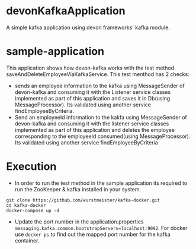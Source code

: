 # devonKafkaApplication
A simple kafka application using devon frameworks' kafka module.

# sample-application

This application shows how devon-kafka works with the test method saveAndDeleteEmployeeViaKafkaService.
This test menthod has 2 checks:
* sends an employee information to the kafka using MessageSender of devon-kafka and consuming it with the Listener service classes implemented as part of this application and saves it in Db(using MessageProcessor). Its validated using another service findEmployeeByCriteria. 
* Send an employeeId information to the kakfa using MessageSender of devon-kafka and consuming it with the listener service classes implemented as part of this application and deletes the employee corresponding to the employeeId consumed(using MessageProcessor). 
Its validated using another service findEmployeeByCriteria

# Execution
* In order to run the test method in the sample application its required to run the ZooKeeper & kafka installed in your system.

```
git clone https://github.com/wurstmeister/kafka-docker.git
cd kafka-docker
docker-compose up -d
```

* Update the port number in the application.properties `messaging.kafka.common.bootstrapServers=localhost:9092`. For docker use `docker ps` to find out the mapped port number for the kafka container.
